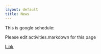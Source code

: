 ```yaml
---
layout: default
title: News
---
```

This is google schedule:

Please edit activities.markdown for this page


[Link](http://ieee-aizustd.github.io/calendar.html)

